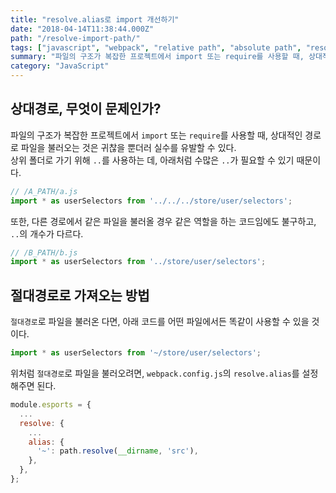```yaml
---
title: "resolve.alias로 import 개선하기"
date: "2018-04-14T11:38:44.000Z"
path: "/resolve-import-path/"
tags: ["javascript", "webpack", "relative path", "absolute path", "resolve", "import"]
summary: "파일의 구조가 복잡한 프로젝트에서 import 또는 require를 사용할 때, 상대적인 경로로 파일을 불러오는 것은 귀찮을 뿐더러 실수를 유발할 수 있다."
category: "JavaScript"
---
```


## 상대경로, 무엇이 문제인가?
파일의 구조가 복잡한 프로젝트에서 `import` 또는 `require`를 사용할 때, 상대적인 경로로 파일을 불러오는 것은 귀찮을 뿐더러 실수를 유발할 수 있다.<br />
상위 폴더로 가기 위해 `..`를 사용하는 데, 아래처럼 수많은 `..`가 필요할 수 있기 때문이다.

```js
// /A_PATH/a.js
import * as userSelectors from '../../../store/user/selectors';
```

또한, 다른 경로에서 같은 파일을 불러올 경우 같은 역할을 하는 코드임에도 불구하고, `..`의 개수가 다르다.

```js
// /B_PATH/b.js
import * as userSelectors from '../store/user/selectors';
```

## 절대경로로 가져오는 방법
`절대경로`로 파일을 불러온 다면, 아래 코드를 어떤 파일에서든 똑같이 사용할 수 있을 것이다.

```js
import * as userSelectors from '~/store/user/selectors';
```

위처럼 `절대경로`로 파일을 불러오려면, `webpack.config.js`의 `resolve.alias`를 설정해주면 된다.

```js
module.esports = {
  ...
  resolve: {
    ...
    alias: {
      '~': path.resolve(__dirname, 'src'),
    },
  },
};
```
